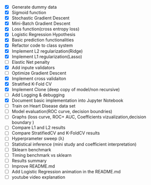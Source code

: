 - [x] Generate dummy data
- [x] Sigmoid function
- [x] Stochastic Gradient Descent
- [x] Mini-Batch Gradient Descent
- [x] Loss function(cross entropy loss) 
- [x] Logistic Regression Hypothesis
- [x] Basic prediction functionalities
- [x] Refactor code to class system
- [x] Implement L2 regularization(Ridge)
- [x] Implement L1 regularization(Lasso)
- [ ] Elastic Net penalty
- [x] Add inpute validators
- [ ] Optimize Gradient Descent 
- [x] Implement cross validaiton 
- [x] Stratified K-Fold CV
- [x] Implement Clone (deep copy of model/non recursive)
- [ ] Add Logging & debugging
- [x] Document basic implementation into Jupyter Notebook
- [ ] Train on Heart Disease data set 
- [ ] Model evaluation(ROC curve, decision boundries)
- [ ] Graphs (loss curve, ROC+ AUC, Coefficients vizualization,decision boundary )
- [ ] Compare L1 and L2 results 
- [ ] Compare StratifiedCV and K-FoldCV results
- [ ] Hyperprameter sweep (λ)
- [ ] Statistical inference (mini study and coefficient interpretation)
- [ ] Sklearn benchmark 
- [ ] Timing benchmark vs sklearn
- [ ] Results summary
- [ ] Improve README.md
- [ ] Add Logistic Regression animation in the README.md
- [ ] youtube video explanation 

